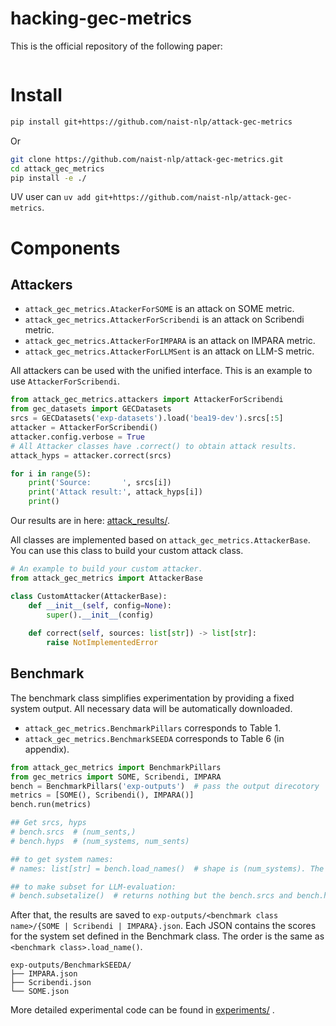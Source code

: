 # hacking-gec-metrics

This is the official repository of the following paper:
```
```

# Install

```sh
pip install git+https://github.com/naist-nlp/attack-gec-metrics
```

Or 
```sh
git clone https://github.com/naist-nlp/attack-gec-metrics.git
cd attack_gec_metrics
pip install -e ./
```

UV user can `uv add git+https://github.com/naist-nlp/attack-gec-metrics`.

# Components

## Attackers

- `attack_gec_metrics.AtackerForSOME` is an attack on SOME metric.
- `attack_gec_metrics.AttackerForScribendi` is an attack on Scribendi metric.
- `attack_gec_metrics.AttackerForIMPARA` is an attack on IMPARA metric.
- `attack_gec_metrics.AttackerForLLMSent` is an attack on LLM-S metric.

All attackers can be used with the unified interface. This is an example to use `AttackerForScribendi`.
```python
from attack_gec_metrics.attackers import AttackerForScribendi
from gec_datasets import GECDatasets
srcs = GECDatasets('exp-datasets').load('bea19-dev').srcs[:5]
attacker = AttackerForScribendi()
attacker.config.verbose = True
# All Attacker classes have .correct() to obtain attack results.
attack_hyps = attacker.correct(srcs)

for i in range(5):
    print('Source:       ', srcs[i])
    print('Attack result:', attack_hyps[i])
    print()
```

Our results are in here: [attack_results/](./attack_results/).

All classes are implemented based on `attack_gec_metrics.AttackerBase`. You can use this class to build your custom attack class.

```python
# An example to build your custom attacker.
from attack_gec_metrics import AttackerBase

class CustomAttacker(AttackerBase):
    def __init__(self, config=None):
        super().__init__(config)
    
    def correct(self, sources: list[str]) -> list[str]:
        raise NotImplementedError
```

## Benchmark

The benchmark class simplifies experimentation by providing a fixed system output. All necessary data will be automatically downloaded.

- `attack_gec_metrics.BenchmarkPillars` corresponds to Table 1.
- `attack_gec_metrics.BenchmarkSEEDA` corresponds to Table 6 (in appendix).


```python
from attack_gec_metrics import BenchmarkPillars
from gec_metrics import SOME, Scribendi, IMPARA
bench = BenchmarkPillars('exp-outputs')  # pass the output direcotory
metrics = [SOME(), Scribendi(), IMPARA()]
bench.run(metrics)

## Get srcs, hyps
# bench.srcs  # (num_sents,)
# bench.hyps  # (num_systems, num_sents)

## to get system names:
# names: list[str] = bench.load_names()  # shape is (num_systems). The order is the same as bench.load_hyps() results.

## to make subset for LLM-evaluation:
# bench.subsetalize()  # returns nothing but the bench.srcs and bench.hyps are now subset.
```

After that, the results are saved to `exp-outputs/<benchmark class name>/{SOME | Scribendi | IMPARA}.json`. Each JSON contains the scores for the system set defined in the Benchmark class. The order is the same as `<benchmark class>.load_name()`.

```
exp-outputs/BenchmarkSEEDA/
├── IMPARA.json
├── Scribendi.json
└── SOME.json
```

More detailed experimental code can be found in [experiments/](./experiments/) .